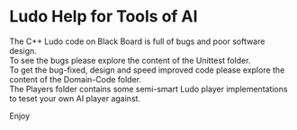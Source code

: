 # Ludo Help for Tools of AI

The C++ Ludo code on Black Board is full of bugs and poor software design.</br>
To see the bugs please explore the content of the Unittest folder.</br>
To get the bug-fixed, design and speed improved code please explore the content of the Domain-Code folder.</br>
The Players folder contains some semi-smart Ludo player implementations to teset your own AI player against.</br>

Enjoy
